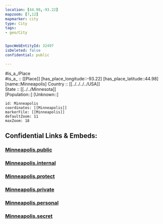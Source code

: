 ```yaml
---
location: [44.98,-93.22] 
mapzoom: [7,12] 
mapmarker: city 
type: City
tags:
- geo/City


SpocWebEntityId: 32497
isDeleted: false
confidential: public

---
```

#is_a_/Place  
#is_a_ :: [[Place]] 
[has_place_longitude::-93.22] 
[has_place_latitude::44.98] 
[name::Minneapolis] 
Country :: [[../../../../USA]]  
State :: [[../../Minnesota]]  
[Population::] 
[Unknown::] 


```leaflet
id: Minneapolis
coordinates: [[Minneapolis]] 
markerFile: [[Minneapolis]] 
defaultZoom: 11 
maxZoom: 18
```


## Confidential Links & Embeds: 

### [Minneapolis.public](/_public/\Earth\Continent\America~North\USA\USA~Central\Minnesota\counties~Minnesota\Hennepin,County\cities~HennepinMinneapolis.public.md) 

### [Minneapolis.internal](/_internal/\Earth\Continent\America~North\USA\USA~Central\Minnesota\counties~Minnesota\Hennepin,County\cities~HennepinMinneapolis.internal.md) 

### [Minneapolis.protect](/_protect/\Earth\Continent\America~North\USA\USA~Central\Minnesota\counties~Minnesota\Hennepin,County\cities~HennepinMinneapolis.protect.md) 

### [Minneapolis.private](/_private/\Earth\Continent\America~North\USA\USA~Central\Minnesota\counties~Minnesota\Hennepin,County\cities~HennepinMinneapolis.private.md) 

### [Minneapolis.personal](/_personal/\Earth\Continent\America~North\USA\USA~Central\Minnesota\counties~Minnesota\Hennepin,County\cities~HennepinMinneapolis.personal.md) 

### [Minneapolis.secret](/_secret/\Earth\Continent\America~North\USA\USA~Central\Minnesota\counties~Minnesota\Hennepin,County\cities~HennepinMinneapolis.secret.md)

